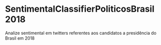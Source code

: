# SentimentalClassifierPoliticosBrasil2018
Analize sentimental em twitters referentes aos candidatos a presidência do Brasil em 2018
